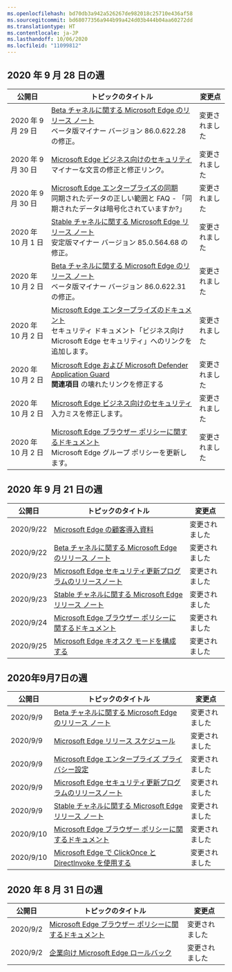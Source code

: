 ```yaml
---
ms.openlocfilehash: bd70db3a942a526267de982018c25710e436af58
ms.sourcegitcommit: bd68077356a944b99a424d03b444b04aa60272dd
ms.translationtype: HT
ms.contentlocale: ja-JP
ms.lasthandoff: 10/06/2020
ms.locfileid: "11099812"
---
```


## 2020 年 9 月 28 日の週


| 公開日 |トピックのタイトル | 変更点 |
|------|------------|--------|
| 2020 年 9 月 29 日 | [Beta チャネルに関する Microsoft Edge のリリース ノート](/DeployEdge/microsoft-edge-relnote-beta-channel)<br>ベータ版マイナー バージョン 86.0.622.28 の修正。 | 変更されました |
| 2020 年 9 月 30 日 | [Microsoft Edge ビジネス向けのセキュリティ](/DeployEdge/ms-edge-security-for-business)<br>マイナーな文言の修正と修正リンク。 | 変更されました |
| 2020 年 9 月 30 日 | [Microsoft Edge エンタープライズの同期](/DeployEdge/microsoft-edge-enterprise-sync)<br>同期されたデータの正しい範囲と FAQ - 「同期されたデータは暗号化されていますか?」  | 変更されました |
| 2020 年 10 月 1 日 | [Stable チャネルに関する Microsoft Edge リリース ノート](/DeployEdge/microsoft-edge-relnote-stable-channel)<br>安定版マイナー バージョン 85.0.564.68 の修正。 | 変更されました |
| 2020 年 10 月 2 日 | [Beta チャネルに関する Microsoft Edge のリリース ノート](/DeployEdge/microsoft-edge-relnote-beta-channel)<br>ベータ版マイナー バージョン 86.0.622.31 の修正。 | 変更されました |
| 2020 年 10 月 2 日 | [Microsoft Edge エンタープライズのドキュメント](/DeployEdge/index)<br>セキュリティ ドキュメント「ビジネス向け Microsoft Edge セキュリティ」へのリンクを追加します。 | 変更されました |
| 2020 年 10 月 2 日 | [Microsoft Edge および Microsoft Defender Application Guard](/DeployEdge/microsoft-edge-security-windows-defender-application-guard)<br>**関連項目** の壊れたリンクを修正する | 変更されました |
| 2020 年 10 月 2 日 | [Microsoft Edge ビジネス向けのセキュリティ](/DeployEdge/ms-edge-security-for-business)<br>入力ミスを修正します。 | 変更されました |
| 2020 年 10 月 2 日 | [Microsoft Edge ブラウザー ポリシーに関するドキュメント](/DeployEdge/microsoft-edge-policies)<br>Microsoft Edge グループ ポリシーを更新します。 | 変更されました |


## 2020 年 9 月 21 日の週


| 公開日 |トピックのタイトル | 変更点 |
|------|------------|--------|
| 2020/9/22 | [Microsoft Edge の顧客導入資料](/DeployEdge/microsoft-edge-customer-adoption-kit) | 変更されました |
| 2020/9/22 | [Beta チャネルに関する Microsoft Edge のリリース ノート](/DeployEdge/microsoft-edge-relnote-beta-channel) | 変更されました |
| 2020/9/23 | [Microsoft Edge セキュリティ更新プログラムのリリースノート](/DeployEdge/microsoft-edge-relnotes-security) | 変更されました |
| 2020/9/23 | [Stable チャネルに関する Microsoft Edge リリース ノート](/DeployEdge/microsoft-edge-relnote-stable-channel) | 変更されました |
| 2020/9/24 | [Microsoft Edge ブラウザー ポリシーに関するドキュメント](/DeployEdge/microsoft-edge-policies) | 変更されました |
| 2020/9/25 | [Microsoft Edge キオスク モードを構成する](/DeployEdge/microsoft-edge-configure-kiosk-mode) | 変更されました |


## 2020年9月7日の週


| 公開日 |トピックのタイトル | 変更点 |
|------|------------|--------|
| 2020/9/9 | [Beta チャネルに関する Microsoft Edge のリリース ノート](/DeployEdge/microsoft-edge-relnote-beta-channel) | 変更されました |
| 2020/9/9 | [Microsoft Edge リリース スケジュール](/DeployEdge/microsoft-edge-release-schedule) | 変更されました |
| 2020/9/9 | [Microsoft Edge エンタープライズ プライバシー設定](/DeployEdge/microsoft-edge-enterprise-privacy-settings) | 変更されました |
| 2020/9/9 | [Microsoft Edge セキュリティ更新プログラムのリリースノート](/DeployEdge/microsoft-edge-relnotes-security) | 変更されました |
| 2020/9/9 | [Stable チャネルに関する Microsoft Edge リリース ノート](/DeployEdge/microsoft-edge-relnote-stable-channel) | 変更されました |
| 2020/9/10 | [Microsoft Edge ブラウザー ポリシーに関するドキュメント](/DeployEdge/microsoft-edge-policies) | 変更されました |
| 2020/9/10 | [Microsoft Edge で ClickOnce と DirectInvoke を使用する](/DeployEdge/edge-learn-more-co-di) | 変更されました |


## 2020 年 8 月 31 日の週


| 公開日 |トピックのタイトル | 変更点 |
|------|------------|--------|
| 2020/9/2 | [Microsoft Edge ブラウザー ポリシーに関するドキュメント](/DeployEdge/microsoft-edge-policies) | 変更されました |
| 2020/9/2 | [企業向け Microsoft Edge ロールバック](/DeployEdge/edge-learnmore-rollback) | 変更されました |

